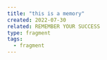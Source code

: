 ```yaml
---
title: "this is a memory"
created: 2022-07-30
related: REMEMBER YOUR SUCCESS
type: fragment
tags:
  - fragment
---
```

